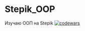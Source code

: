 # Stepik_OOP
Изучаю ООП на Stepik
[![codewars](https://www.codewars.com/users/username/badges/large)](https://www.codewars.com/users/username)
